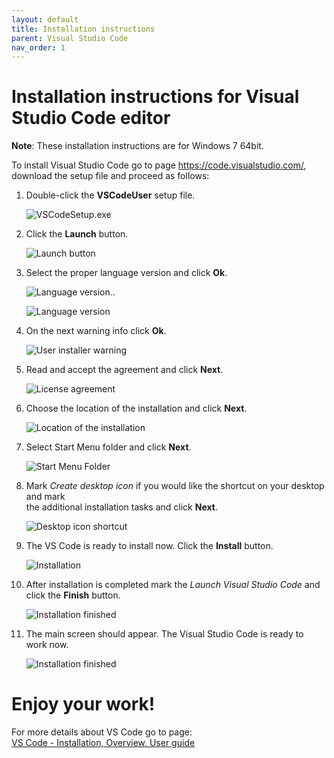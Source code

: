```yaml
---
layout: default
title: Installation instructions
parent: Visual Studio Code
nav_order: 1
---
```



# Installation instructions for Visual Studio Code editor #

**Note**: These installation instructions are for Windows 7 64bit.

To install Visual Studio Code go to page https://code.visualstudio.com/, download the setup file and proceed as follows:

1. Double-click the **VSCodeUser** setup file.  
   
   ![VSCodeSetup.exe](/assets/images/2_.exe_file.png)
   
2. Click the **Launch** button.  

   ![Launch button](/assets/images/3_Launch_button.png)

3. Select the proper language version and click **Ok**.

   ![Language version](/assets/images/4_Language_version.png)..

   ![Language version](/assets/images/5_Language_version_01.png)

4. On the next warning info click **Ok**.

   ![User installer warning](/assets/images/6_User_Installer.png)

5. Read and accept the agreement and click **Next**.

   ![License agreement](/assets/images/7_License_agreement.png)

6. Choose the location of the installation and click **Next**.

   ![Location of the installation](/assets/images/8_Location_of_the_installation.png)

7. Select Start Menu folder and click **Next**.
   
   ![Start Menu Folder](/assets/images/9_Shortcut_location.png) 

8. Mark *Create desktop icon* if you would like the shortcut on your desktop and mark  
   the additional installation tasks and click **Next**.

   ![Desktop icon shortcut](/assets/images/10_Desktop_icon.png) 

9. The VS Code is ready to install now. Click the **Install** button.

   ![Installation](/assets/images/11_Installation.png) 
    
10. After installation is completed mark the *Launch Visual Studio Code* and click the **Finish** button.

    ![Installation finished](/assets/images/12_Finish.png) 

11. The main screen should appear. The Visual Studio Code is ready to work now.

    ![Installation finished](/assets/images/13_VS_Code_Start.png) 


# Enjoy your work! #


For more details about VS Code go to page:  
[VS Code - Installation, Overview, User guide](https://code.visualstudio.com/)


